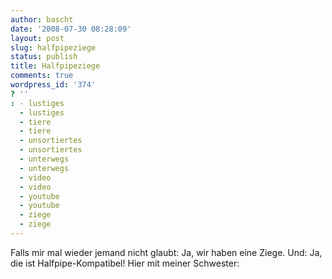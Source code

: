 ```yaml
---
author: bascht
date: '2008-07-30 08:28:09'
layout: post
slug: halfpipeziege
status: publish
title: Halfpipeziege
comments: true
wordpress_id: '374'
? ''
: - lustiges
  - lustiges
  - tiere
  - tiere
  - unsortiertes
  - unsortiertes
  - unterwegs
  - unterwegs
  - video
  - video
  - youtube
  - youtube
  - ziege
  - ziege
---
```


Falls mir mal wieder jemand nicht glaubt: Ja, wir haben eine Ziege.
Und: Ja, die ist Halfpipe-Kompatibel!
Hier mit meiner Schwester:





